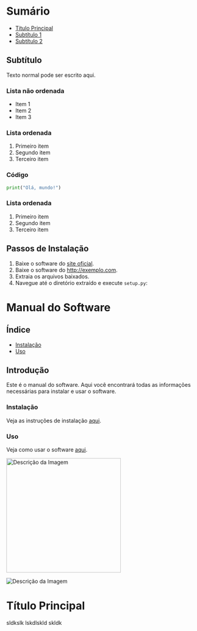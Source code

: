 # Sumário

- [Título Principal](#título-principal)
- [Subtítulo 1](#subtítulo-1)
- [Subtítulo 2](#subtítulo-2)




## Subtítulo

Texto normal pode ser escrito aqui.

### Lista não ordenada
- Item 1
- Item 2
- Item 3

### Lista ordenada
1. Primeiro item
2. Segundo item
3. Terceiro item

### Código
```python
print("Olá, mundo!")
```


### Lista ordenada
1. Primeiro item
2.  Segundo item
3. Terceiro item

## Passos de Instalação
1. Baixe o software do [site oficial](http://exemplo.com).
2. Baixe o software do http://exemplo.com.
3. Extraia os arquivos baixados.
4. Navegue até o diretório extraído e execute `setup.py`:


# Manual do Software

## Índice
- [Instalação](INSTALACAO.md)
- [Uso](USO.md)

## Introdução
Este é o manual do software. Aqui você encontrará todas as informações necessárias para instalar e usar o software.

### Instalação
Veja as instruções de instalação [aqui](INSTALACAO.md).

### Uso
Veja como usar o software [aqui](USO.md).

<img src="imagem-local.png" alt="Descrição da Imagem" width="300"/>

![Descrição da Imagem](imagem-local.png)
# Título Principal
sldkslk lskdlskld skldk


